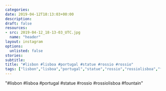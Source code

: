 ```yaml
---
categories:
date: 2019-04-12T18:13:03+00:00
description:
draft: false
resources:
- src: 2019-04-12_18-13-03_UTC.jpg
  name: "header"
layout: instagram
options:
  unlisted: false
stories:
subtitle:
title: "#lisbon #lisboa #portugal #statue #rossio #rossio"
tags: ["lisbon","lisboa","portugal","statue","rossio","rossiolisboa","fountain"]
---
```


"#lisbon #lisboa #portugal #statue #rossio #rossiolisboa #fountain"
